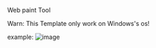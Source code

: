 Web paint Tool

Warn: This Template only work on Windows's os!

example: 
![image](https://github.com/user-attachments/assets/74953b46-cd6a-49c4-8587-8fe9f3ab0b02)
